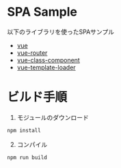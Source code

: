 # SPA Sample 

以下のライブラリを使ったSPAサンプル

- [vue](https://jp.vuejs.org/index.html)
- [vue-router](https://router.vuejs.org/ja/)
- [vue-class-component](https://github.com/vuejs/vue-class-component#vue-class-component)
- [vue-template-loader](https://github.com/ktsn/vue-template-loader)
  
# ビルド手順
1. モジュールのダウンロード
```sh
npm install
```
2. コンパイル
```sh
npm run build
```


